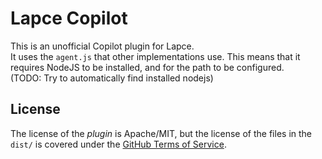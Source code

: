 # Lapce Copilot
This is an unofficial Copilot plugin for Lapce.   
It uses the `agent.js` that other implementations use. This means that it requires NodeJS to be installed, and for the path to be configured.    
(TODO: Try to automatically find installed nodejs)

## License  
The license of the *plugin* is Apache/MIT, but the license of the files in the `dist/` is covered under the [GitHub Terms of Service](https://docs.github.com/en/site-policy/github-terms/github-terms-for-additional-products-and-features#github-copilot).  